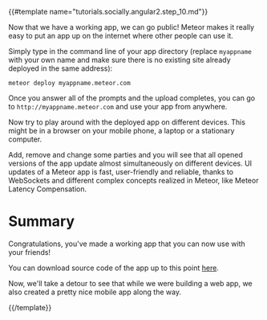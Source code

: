 {{#template name="tutorials.socially.angular2.step_10.md"}}

Now that we have a working app, we can go public!
Meteor makes it really easy to put an app up on the internet where other people can use it.

Simply type in the command line of your app directory
(replace `myappname` with your own name and make sure there is no existing site already deployed in the same address):

    meteor deploy myappname.meteor.com

Once you answer all of the prompts and the upload completes, you can go to `http://myappname.meteor.com` and use your app from anywhere.

Now try to play around with the deployed app on different devices.
This might be in a browser on your mobile phone, a laptop or a stationary computer.

Add, remove and change some parties and you will see that all opened versions of the app update
almost simultaneously on different devices. UI updates of a Meteor app is fast, user-friendly and reliable,
thanks to WebSockets and different complex concepts realized in Meteor, like Meteor Latency Compensation.

# Summary

Congratulations, you've made a working app that you can now use with your friends!

You can download source code of the app up to this point [here](https://github.com/Urigo/meteor-angular2.0-socially/archive/step_10.zip).

Now, we'll take a detour to see that while we were building a web app, we also created a pretty nice mobile app along the way.

{{/template}}
